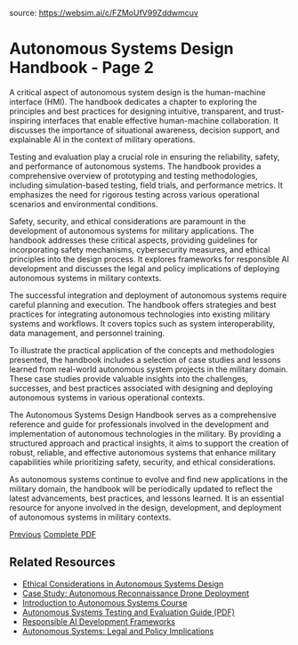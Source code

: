 source: https://websim.ai/c/FZMoUfV99Zddwmcuv

# Autonomous Systems Design Handbook - Page 2

A critical aspect of autonomous system design is the human-machine interface (HMI). The handbook dedicates a chapter to exploring the principles and best practices for designing intuitive, transparent, and trust-inspiring interfaces that enable effective human-machine collaboration. It discusses the importance of situational awareness, decision support, and explainable AI in the context of military operations.

Testing and evaluation play a crucial role in ensuring the reliability, safety, and performance of autonomous systems. The handbook provides a comprehensive overview of prototyping and testing methodologies, including simulation-based testing, field trials, and performance metrics. It emphasizes the need for rigorous testing across various operational scenarios and environmental conditions.

Safety, security, and ethical considerations are paramount in the development of autonomous systems for military applications. The handbook addresses these critical aspects, providing guidelines for incorporating safety mechanisms, cybersecurity measures, and ethical principles into the design process. It explores frameworks for responsible AI development and discusses the legal and policy implications of deploying autonomous systems in military contexts.

The successful integration and deployment of autonomous systems require careful planning and execution. The handbook offers strategies and best practices for integrating autonomous technologies into existing military systems and workflows. It covers topics such as system interoperability, data management, and personnel training.

To illustrate the practical application of the concepts and methodologies presented, the handbook includes a selection of case studies and lessons learned from real-world autonomous system projects in the military domain. These case studies provide valuable insights into the challenges, successes, and best practices associated with designing and deploying autonomous systems in various operational contexts.

The Autonomous Systems Design Handbook serves as a comprehensive reference and guide for professionals involved in the development and implementation of autonomous technologies in the military. By providing a structured approach and practical insights, it aims to support the creation of robust, reliable, and effective autonomous systems that enhance military capabilities while prioritizing safety, security, and ethical considerations.

As autonomous systems continue to evolve and find new applications in the military domain, the handbook will be periodically updated to reflect the latest advancements, best practices, and lessons learned. It is an essential resource for anyone involved in the design, development, and deployment of autonomous systems in military contexts.

[Previous](https://designops.mil/resources/autonomous-systems-design-handbook/autonomous-systems-design-handbook-page-1.txt) [Complete PDF](https://designops.mil/resources/autonomous-systems-design-handbook/autonomous-systems-design-handbook.pdf)

## Related Resources

- [Ethical Considerations in Autonomous Systems Design](https://designops.mil/articles/ethical-considerations-in-autonomous-systems-design.html)
- [Case Study: Autonomous Reconnaissance Drone Deployment](https://designops.mil/case-studies/autonomous-reconnaissance-drone-deployment.html)
- [Introduction to Autonomous Systems Course](https://designops.mil/training/introduction-to-autonomous-systems-course.html)
- [Autonomous Systems Testing and Evaluation Guide (PDF)](https://designops.mil/resources/autonomous-systems-testing-and-evaluation-guide.pdf)
- [Responsible AI Development Frameworks](https://designops.mil/articles/responsible-ai-development-frameworks.html)
- [Autonomous Systems: Legal and Policy Implications](https://designops.mil/policy/autonomous-systems-legal-and-policy-implications.html)